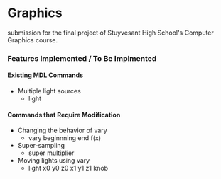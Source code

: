 # Graphics
submission for the final project of Stuyvesant High School's Computer Graphics course.

### Features Implemented / To Be Implmented
#### Existing MDL Commands
- Multiple light sources
  - light
#### Commands that Require Modification
- Changing the behavior of vary
  - vary beginnning end f(x)
- Super-sampling
  - super multiplier
- Moving lights using vary
  - light x0 y0 z0 x1 y1 z1 knob

